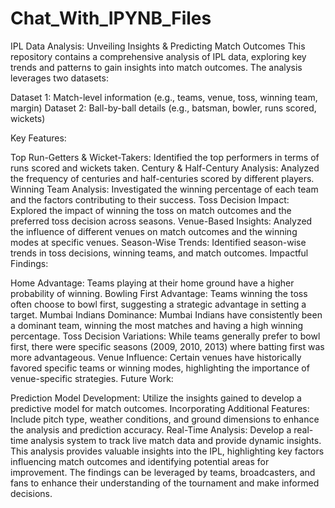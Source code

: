 # Chat_With_IPYNB_Files


IPL Data Analysis: Unveiling Insights & Predicting Match Outcomes
This repository contains a comprehensive analysis of IPL data, exploring key trends and patterns to gain insights into match outcomes. The analysis leverages two datasets:

Dataset 1: Match-level information (e.g., teams, venue, toss, winning team, margin) Dataset 2: Ball-by-ball details (e.g., batsman, bowler, runs scored, wickets)

Key Features:

Top Run-Getters & Wicket-Takers: Identified the top performers in terms of runs scored and wickets taken.
Century & Half-Century Analysis: Analyzed the frequency of centuries and half-centuries scored by different players.
Winning Team Analysis: Investigated the winning percentage of each team and the factors contributing to their success.
Toss Decision Impact: Explored the impact of winning the toss on match outcomes and the preferred toss decision across seasons.
Venue-Based Insights: Analyzed the influence of different venues on match outcomes and the winning modes at specific venues.
Season-Wise Trends: Identified season-wise trends in toss decisions, winning teams, and match outcomes.
Impactful Findings:

Home Advantage: Teams playing at their home ground have a higher probability of winning.
Bowling First Advantage: Teams winning the toss often choose to bowl first, suggesting a strategic advantage in setting a target.
Mumbai Indians Dominance: Mumbai Indians have consistently been a dominant team, winning the most matches and having a high winning percentage.
Toss Decision Variations: While teams generally prefer to bowl first, there were specific seasons (2009, 2010, 2013) where batting first was more advantageous.
Venue Influence: Certain venues have historically favored specific teams or winning modes, highlighting the importance of venue-specific strategies.
Future Work:

Prediction Model Development: Utilize the insights gained to develop a predictive model for match outcomes.
Incorporating Additional Features: Include pitch type, weather conditions, and ground dimensions to enhance the analysis and prediction accuracy.
Real-Time Analysis: Develop a real-time analysis system to track live match data and provide dynamic insights.
This analysis provides valuable insights into the IPL, highlighting key factors influencing match outcomes and identifying potential areas for improvement. The findings can be leveraged by teams, broadcasters, and fans to enhance their understanding of the tournament and make informed decisions.

